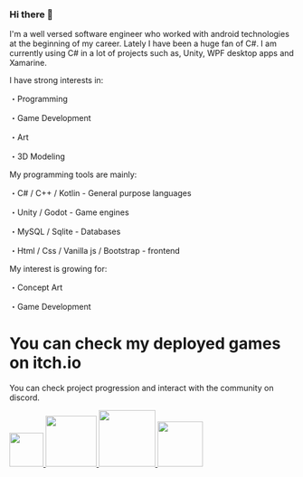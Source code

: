 ### Hi there 👋

I'm a well versed software engineer who worked with android technologies at the beginning of my career. Lately I have been a huge fan of C#. I am currently using C# in a lot of projects such as, Unity, WPF desktop apps and Xamarine. 

I have strong interests in:

・Programming

・Game Development

・Art

・3D Modeling

My programming tools are mainly:

・C# / C++ / Kotlin - General purpose languages

・Unity / Godot - Game engines

・MySQL / Sqlite - Databases

・Html / Css / Vanilla js / Bootstrap - frontend

My interest is growing for:

・Concept Art

・Game Development

# **You can check my deployed games on itch.io** 
You can check project progression and interact with the community on discord.

<a href="https://discord.gg/W4Nj3uAjkF">
  <img src="https://www.net-aware.org.uk/siteassets/images-and-icons/application-icons/app-icons-discord.png?w=585&scale=down" width="60">
</a>
<a href="https://maxxburn.itch.io/">
  <img src="https://i.pcmag.com/imagery/reviews/044PXMK6FlED1dNwOXkecXV-4.fit_scale.size_760x427.v1597354669.jpg" width="90">  
</a>

<a href="https://www.deviantart.com/maxxburn">
  <img src="https://st.deviantart.net/minish/main/logo/card_black_large.png" width="100">
</a>

<a href="https://www.twitch.tv/maxburn__">
  <img src="https://cdn1.dotesports.com/wp-content/uploads/2020/07/22083016/twitchlogo.jpg" width="80">
</a>

